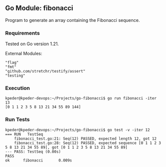 ## Go Module: fibonacci
Program to generate an array containing the Fibonacci sequence.

### Requirements
Tested on Go version 1.21.

External Modules:
```
"flag"
"fmt"
"github.com/stretchr/testify/assert"
"testing"
```

### Execution
```
kpeder@kpeder-devops:~/Projects/go-fibonacci$ go run fibonacci -iter 13
[0 1 1 2 3 5 8 13 21 34 55 89 144]
```

### Run Tests
```
kpeder@kpeder-devops:~/Projects/go-fibonacci$ go test -v -iter 12
=== RUN   TestSeq
    fibonacci_test.go:21: Seq(12) PASSED, expected length 12, got 12
    fibonacci_test.go:28: Seq(12) PASSED, expected sequence [0 1 1 2 3 5 8 13 21 34 55 89], got [0 1 1 2 3 5 8 13 21 34 55 89]
--- PASS: TestSeq (0.00s)
PASS
ok      fibonacci       0.009s
```

